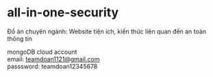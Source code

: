 # all-in-one-security
Đồ án chuyên ngành: Website tiện ích, kiến thức liên quan đến an toàn thông tin

mongoDB cloud account \
email: teamdoan1121@gmail.com \
passsword: teamdoan12345678
